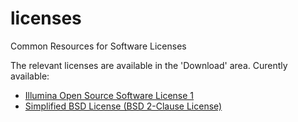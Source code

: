 licenses
========

Common Resources for Software Licenses

The relevant licenses are available in the 'Download' area.
Curently available:
  - [Illumina Open Source Software License 1](http://cloud.github.com/downloads/sequencing/licenses/General_Illumina_Open_Source_License_Template_1_Final.pdf)
  - [Simplified BSD License (BSD 2-Clause License)](Simplified-BSD-License.txt)
